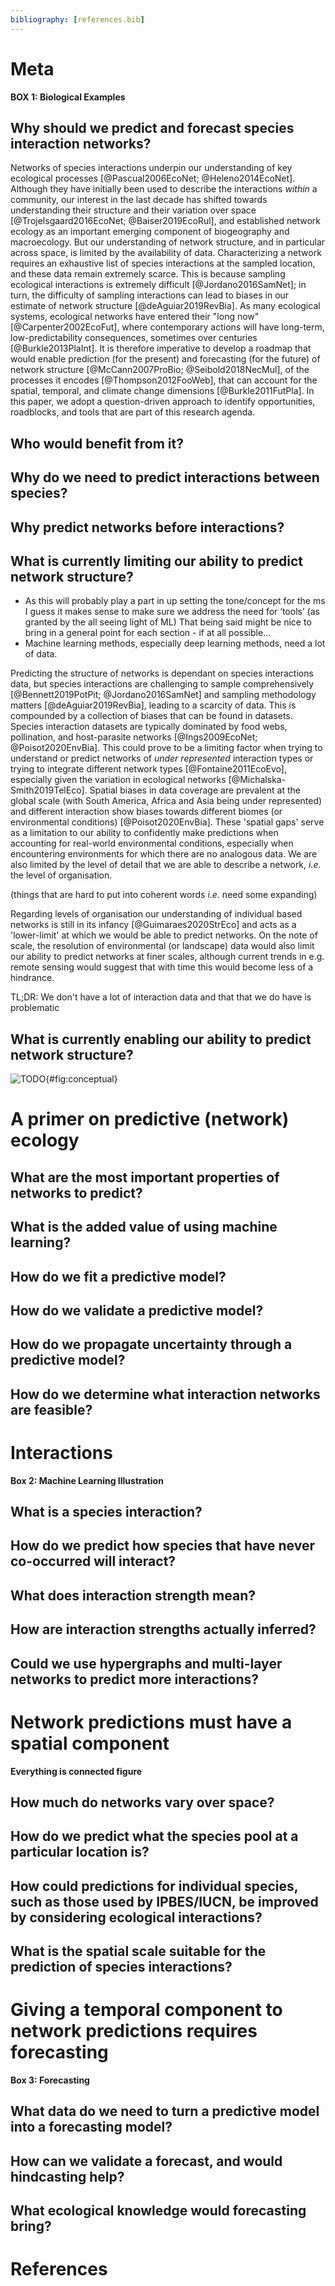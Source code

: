```yaml
---
bibliography: [references.bib]
---
```


# Meta


**BOX 1: Biological Examples**

## Why should we predict and forecast species interaction networks?

Networks of species interactions underpin our understanding of key ecological
processes [@Pascual2006EcoNet; @Heleno2014EcoNet]. Although they have initially
been used to describe the interactions *within* a community, our interest in the
last decade has shifted towards understanding their structure and their
variation over space [@Trojelsgaard2016EcoNet; @Baiser2019EcoRul], and
established network ecology as an important emerging component of biogeography
and macroecology. But our understanding of network structure, and in particular
across space, is limited by the availability of data. Characterizing a network
requires an exhaustive list of species interactions at the sampled location, and
these data remain extremely scarce. This is because sampling ecological
interactions is extremely difficult [@Jordano2016SamNet]; in turn, the
difficulty of sampling interactions can lead to biases in our estimate of
network structure [@deAguiar2019RevBia]. As many ecological systems, ecological
networks have entered their "long now" [@Carpenter2002EcoFut], where
contemporary actions will have long-term, low-predictability consequences,
sometimes over centuries [@Burkle2013PlaInt]. It is therefore imperative to
develop a roadmap that would enable prediction (for the present) and forecasting
(for the future) of network structure [@McCann2007ProBio; @Seibold2018NecMul],
of the processes it encodes [@Thompson2012FooWeb], that can account for the
spatial, temporal, and climate change dimensions [@Burkle2011FutPla]. In this
paper, we adopt a question-driven approach to identify opportunities,
roadblocks, and tools that are part of this research agenda.

## Who would benefit from it?

## Why do we need to predict interactions between species?

## Why predict networks before interactions?

## What is currently limiting our ability to predict network structure?

* As this will probably play a part in up setting the tone/concept for the ms 
I guess it makes sense to make sure we address the need for ‘tools’ (as 
granted by the all seeing light of ML) That being said might be nice to bring 
in a general point for each section - if at all possible...
* Machine learning methods, especially deep learning methods, need a lot 
of data.

Predicting the structure of networks is dependant on species interactions data, 
but species interactions are challenging to sample 
comprehensively [@Bennett2019PotPit; @Jordano2016SamNet] and sampling methodology 
matters [@deAguiar2019RevBia], leading to a scarcity of data. This is compounded by
a collection of biases that can be found in datasets. Species interaction 
datasets are typically dominated by food webs, pollination, and host-parasite networks 
[@Ings2009EcoNet; @Poisot2020EnvBia]. 
This could prove to be a limiting factor when trying to understand or predict 
networks of *under represented* interaction types or trying to integrate 
different network types [@Fontaine2011EcoEvo], especially given the variation in 
ecological networks [@Michalska-Smith2019TelEco]. Spatial biases in data coverage are 
prevalent at the global scale (with South America, Africa and Asia being under 
represented) and different interaction show biases towards different biomes (or 
environmental conditions) [@Poisot2020EnvBia]. 
These 'spatial gaps' serve as a limitation to our ability to confidently make 
predictions when accounting for real-world environmental conditions, especially when 
encountering environments for which there are no analogous data. We are also limited 
by the level of detail that we are able to describe a network, *i.e.* the level of 
organisation.

(things that are hard to put into coherent words *i.e.* need some expanding)

Regarding levels of organisation our 
understanding of individual based networks is still in its infancy 
[@Guimaraes2020StrEco] and acts as a 'lower-limit' at which we 
would be able to predict networks. On the note of scale, the resolution of 
environmental (or landscape) data would also limit our ability to predict 
networks at finer scales, although current trends in e.g. remote sensing would 
suggest that with time this would become less of a hindrance.

TL;DR: We don't have a lot of interaction data and that that we do have is problematic

## What is currently enabling our ability to predict network structure?

![TODO](figures/conceptual.png){#fig:conceptual}

# A primer on predictive (network) ecology

## What are the most important properties of networks to predict?

## What is the added value of using machine learning?

## How do we fit a predictive model?

## How do we validate a predictive model?

## How do we propagate uncertainty through a predictive model?

## How do we determine what interaction networks are feasible?

# Interactions

**Box 2: Machine Learning Illustration**

## What is a species interaction?

## How do we predict how species that have never co-occurred will interact?

## What does interaction strength mean?

## How are interaction strengths actually inferred?

## Could we use hypergraphs and multi-layer networks to predict more interactions?

# Network predictions must have a spatial component

**Everything is connected figure**

## How much do networks vary over space?

## How do we predict what the species pool at a particular location is?

## How could predictions for individual species, such as those used by IPBES/IUCN, be improved by considering ecological interactions?

## What is the spatial scale suitable for the prediction of species interactions?

# Giving a temporal component to network predictions requires forecasting

**Box 3: Forecasting**

## What data do we need to turn a predictive model into a forecasting model?

## How can we validate a forecast, and would hindcasting help?

## What ecological knowledge would forecasting bring?

# References
